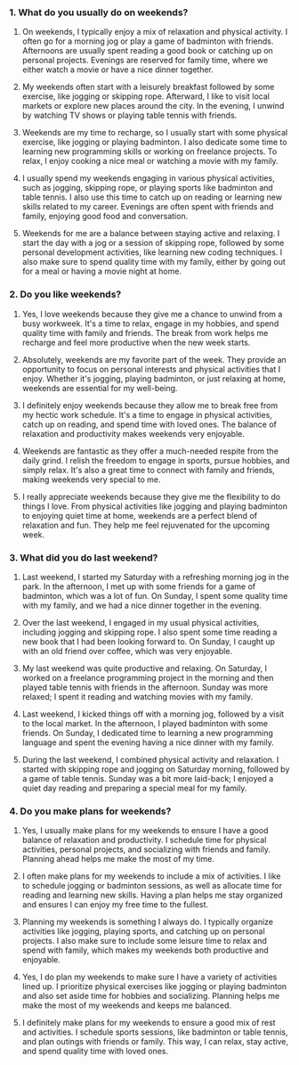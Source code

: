 ### 1. What do you usually do on weekends?

1. On weekends, I typically enjoy a mix of relaxation and physical activity. I often go for a morning jog or play a game of badminton with friends. Afternoons are usually spent reading a good book or catching up on personal projects. Evenings are reserved for family time, where we either watch a movie or have a nice dinner together.

2. My weekends often start with a leisurely breakfast followed by some exercise, like jogging or skipping rope. Afterward, I like to visit local markets or explore new places around the city. In the evening, I unwind by watching TV shows or playing table tennis with friends.

3. Weekends are my time to recharge, so I usually start with some physical exercise, like jogging or playing badminton. I also dedicate some time to learning new programming skills or working on freelance projects. To relax, I enjoy cooking a nice meal or watching a movie with my family.

4. I usually spend my weekends engaging in various physical activities, such as jogging, skipping rope, or playing sports like badminton and table tennis. I also use this time to catch up on reading or learning new skills related to my career. Evenings are often spent with friends and family, enjoying good food and conversation.

5. Weekends for me are a balance between staying active and relaxing. I start the day with a jog or a session of skipping rope, followed by some personal development activities, like learning new coding techniques. I also make sure to spend quality time with my family, either by going out for a meal or having a movie night at home.

### 2. Do you like weekends?

1. Yes, I love weekends because they give me a chance to unwind from a busy workweek. It's a time to relax, engage in my hobbies, and spend quality time with family and friends. The break from work helps me recharge and feel more productive when the new week starts.

2. Absolutely, weekends are my favorite part of the week. They provide an opportunity to focus on personal interests and physical activities that I enjoy. Whether it's jogging, playing badminton, or just relaxing at home, weekends are essential for my well-being.

3. I definitely enjoy weekends because they allow me to break free from my hectic work schedule. It's a time to engage in physical activities, catch up on reading, and spend time with loved ones. The balance of relaxation and productivity makes weekends very enjoyable.

4. Weekends are fantastic as they offer a much-needed respite from the daily grind. I relish the freedom to engage in sports, pursue hobbies, and simply relax. It's also a great time to connect with family and friends, making weekends very special to me.

5. I really appreciate weekends because they give me the flexibility to do things I love. From physical activities like jogging and playing badminton to enjoying quiet time at home, weekends are a perfect blend of relaxation and fun. They help me feel rejuvenated for the upcoming week.

### 3. What did you do last weekend?

1. Last weekend, I started my Saturday with a refreshing morning jog in the park. In the afternoon, I met up with some friends for a game of badminton, which was a lot of fun. On Sunday, I spent some quality time with my family, and we had a nice dinner together in the evening.

2. Over the last weekend, I engaged in my usual physical activities, including jogging and skipping rope. I also spent some time reading a new book that I had been looking forward to. On Sunday, I caught up with an old friend over coffee, which was very enjoyable.

3. My last weekend was quite productive and relaxing. On Saturday, I worked on a freelance programming project in the morning and then played table tennis with friends in the afternoon. Sunday was more relaxed; I spent it reading and watching movies with my family.

4. Last weekend, I kicked things off with a morning jog, followed by a visit to the local market. In the afternoon, I played badminton with some friends. On Sunday, I dedicated time to learning a new programming language and spent the evening having a nice dinner with my family.

5. During the last weekend, I combined physical activity and relaxation. I started with skipping rope and jogging on Saturday morning, followed by a game of table tennis. Sunday was a bit more laid-back; I enjoyed a quiet day reading and preparing a special meal for my family.

### 4. Do you make plans for weekends?

1. Yes, I usually make plans for my weekends to ensure I have a good balance of relaxation and productivity. I schedule time for physical activities, personal projects, and socializing with friends and family. Planning ahead helps me make the most of my time.

2. I often make plans for my weekends to include a mix of activities. I like to schedule jogging or badminton sessions, as well as allocate time for reading and learning new skills. Having a plan helps me stay organized and ensures I can enjoy my free time to the fullest.

3. Planning my weekends is something I always do. I typically organize activities like jogging, playing sports, and catching up on personal projects. I also make sure to include some leisure time to relax and spend with family, which makes my weekends both productive and enjoyable.

4. Yes, I do plan my weekends to make sure I have a variety of activities lined up. I prioritize physical exercises like jogging or playing badminton and also set aside time for hobbies and socializing. Planning helps me make the most of my weekends and keeps me balanced.

5. I definitely make plans for my weekends to ensure a good mix of rest and activities. I schedule sports sessions, like badminton or table tennis, and plan outings with friends or family. This way, I can relax, stay active, and spend quality time with loved ones.